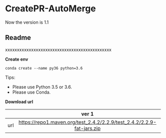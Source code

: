 # CreatePR-AutoMerge

Now the version is 1.1
## **Readme**
xxxxxxxxxxxxxxxxxxxxxxxxxxxxxxxxxxxxxxxxxxxxx

**Create env**
```
conda create --name py36 python=3.6
```

Tips:
* Please use Python 3.5 or 3.6.
* Please use Conda.


**Download url**

|           | ver 1 | ver 2 |
| :-------: | :---------: | :--------------------------: |
| url | https://repo1.maven.org/test_2.4.2/2.2.9/test_2.4.2/2.2.9-fat-jars.zip | https://oss.sonatype.org/content/repositories/snapshots/com/test/test_2.4.2/2.2.9-SNAPSHOT/ |
